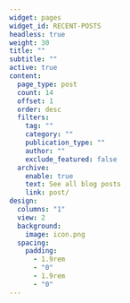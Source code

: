 ```yaml
---
widget: pages
widget_id: RECENT-POSTS
headless: true
weight: 30
title: ""
subtitle: ""
active: true
content:
  page_type: post
  count: 14
  offset: 1
  order: desc
  filters:
    tag: ""
    category: ""
    publication_type: ""
    author: ""
    exclude_featured: false
  archive:
    enable: true
    text: See all blog posts
    link: post/
design:
  columns: "1"
  view: 2
  background:
    image: icon.png
  spacing:
    padding:
      - 1.9rem
      - "0"
      - 1.9rem
      - "0"
---
```

